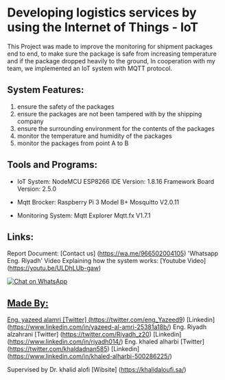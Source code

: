# Developing logistics services by using the Internet of Things - IoT
This Project was made to improve the monitoring for shipment packages end to end, to make sure the package is safe from increasing temperature and if the package dropped heavily to the ground, In cooperation with my team, we implemented an IoT system with MQTT protocol.

## __System Features:__
1. ensure the safety of the packages
2. ensure the packages are not been tampered with by the shipping company
3. ensure the surrounding environment for the contents of the packages
4. monitor the temperature and humidity of the packages
5. monitor the packages from point A to B

## __Tools and Programs:__
* IoT System:
    NodeMCU ESP8266
    IDE Version: 1.8.16
    Framework Board Version: 2.5.0

* Mqtt Brocker:
    Raspberry Pi 3 Model B+
    Mosquitto V2.0.11
  
* Monitoring System:
    Mqtt Explorer
    Mqtt.fx V1.7.1
    
## __Links:__
  Report Document: [Contact us] (https://wa.me/966502004105) 'Whatsapp Eng. Riyadh'
  Video Explaining how the system works: [Youtube Video] (https://youtu.be/ULDhLUb-gaw)
  
  <a aria-label="Chat on WhatsApp" href="https://wa.me/966502004105"> <img alt="Chat on WhatsApp" src="WhatsAppButtonGreenLarge.png" />


## __Made By:__
  Eng. yazeed alamri [Twitter] (https://twitter.com/eng_Yazeed9)  [Linkedin] (https://www.linkedin.com/in/yazeed-al-amri-25381a18b/)
  Eng. Riyadh alzahrani [Twitter] (https://twitter.com/Riyadh_z20)  [Linkedin] (https://www.linkedin.com/in/riyadh014/)
  Eng. khaled alharbi [Twitter] (https://twitter.com/khaldadnan585)  [Linkedin] (https://www.linkedin.com/in/khaled-alharbi-500286225/)

  Supervised by Dr. khalid alofi [Wibsite] (https://khalidaloufi.sa/) 
